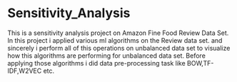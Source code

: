 # Sensitivity_Analysis
This is a sensitivity analysis project on Amazon Fine Food Review Data Set. In this project i applied various ml algorithms on the Review data set. and sincerely i perform all of this operations on unbalanced data set to visualize  how this algorithms are performing for unbalanced data set. Before applying those algorithms i did data pre-processing task like BOW,TF-IDF,W2VEC etc. 
